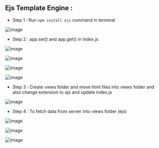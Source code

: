 ## Ejs Template Engine :
- Step 1 : Run `npm install ejs` command in terminal

![image](https://user-images.githubusercontent.com/86548591/158076838-78bfc1b7-260f-4dda-a1fc-6cdf29f54e8d.png)

- Step 2 : app.set() and app.get() in index.js

![image](https://user-images.githubusercontent.com/86548591/158077100-d4fabfde-be9b-49cc-b605-82a1546920a3.png)

![image](https://user-images.githubusercontent.com/86548591/158077241-dd3d5be4-38f1-4507-bead-0a7760b4af1b.png)

![image](https://user-images.githubusercontent.com/86548591/158078110-8c9df2a3-668a-4ee4-a23f-bcf3523a171d.png)

![image](https://user-images.githubusercontent.com/86548591/158078114-185183b8-8a71-44b3-812f-208354ddbdd3.png)

- Step 3 : Create views folder and move html files into views folder and also change extension to ejs and update index.js

![image](https://user-images.githubusercontent.com/86548591/158078488-a29946d8-1eb7-42b8-813a-52b4ca9cc0dd.png)

- Step 4 : To fetch data from server into views folder (ejs)

![image](https://user-images.githubusercontent.com/86548591/158078834-66f9dfff-e4fa-44d0-8a6c-4b546e21f29b.png)

![image](https://user-images.githubusercontent.com/86548591/158078843-70056fb7-80f7-4758-8d1d-d706ed63e55d.png)

![image](https://user-images.githubusercontent.com/86548591/158078856-17afa072-735a-407d-a9a0-ccec8ce9c48c.png)
